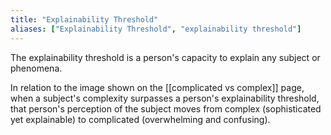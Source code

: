 ```yaml
---
title: "Explainability Threshold"
aliases: ["Explainability Threshold", "explainability threshold"]
---
```

The explainability threshold is a person's capacity to explain any subject or phenomena. 

In relation to the image shown on the [[complicated vs complex]] page, when a subject's complexity surpasses a person's explainability threshold, that person's perception of the subject moves from complex (sophisticated yet explainable) to complicated (overwhelming and confusing).
